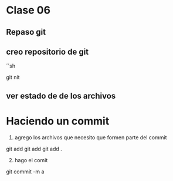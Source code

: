 # Clase 06

## Repaso git 

## creo repositorio de git

´´sh 

git nit

## ver estado de de los archivos

# Haciendo un commit 
 
 1. agrego los archivos que necesito que formen parte del commit 

git add <name file>
git add <name file> <name file>
git add . <agrega todos los archivos que tengo>


2. hago el comit

git commit -m <mensaje descriptivo>
a
